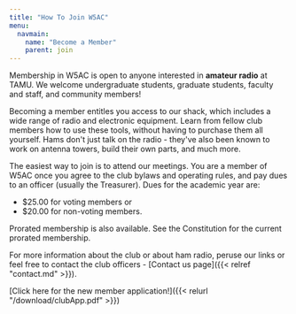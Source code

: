```yaml
---
title: "How To Join W5AC"
menu:
  navmain:
    name: "Become a Member"
    parent: join
---
```


Membership in W5AC is open to anyone interested in **amateur radio** at TAMU. We welcome undergraduate students, graduate students, faculty and staff, and community members!

Becoming a member entitles you access to our shack, which includes a wide range of radio and electronic equipment. Learn from fellow club members how to use these tools, without having to purchase them all yourself. Hams don't just talk on the radio - they've also been known to work on antenna towers, build their own parts, and much more.

The easiest way to join is to attend our meetings. You are a member of W5AC once you agree to the club bylaws and operating rules, and pay dues to an officer (usually the Treasurer). Dues for the academic year are:

 * $25.00 for voting members or
 * $20.00 for non-voting members.

Prorated membership is also available. See the Constitution for the current prorated membership.

For more information about the club or about ham radio, peruse our links or feel free to contact the club officers - [Contact us page]({{< relref "contact.md" >}}).

[Click here for the new member application!]({{< relurl "/download/clubApp.pdf" >}})
